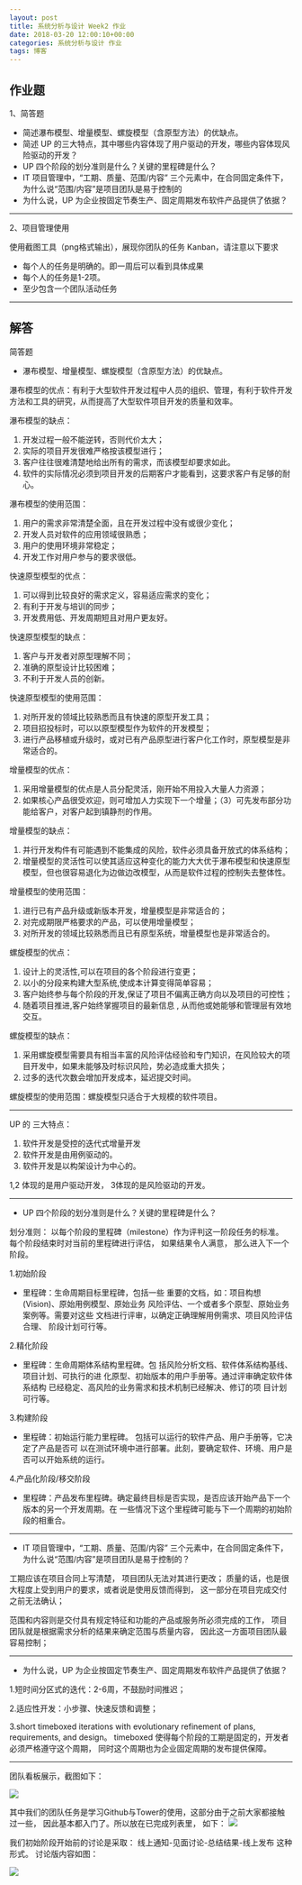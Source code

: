 ```yaml
---
layout: post
title: 系统分析与设计 Week2 作业
date: 2018-03-20 12:00:10+00:00
categories: 系统分析与设计 作业
tags: 博客
---
```

## 作业题

1、简答题

* 简述瀑布模型、增量模型、螺旋模型（含原型方法）的优缺点。
* 简述 UP 的三大特点，其中哪些内容体现了用户驱动的开发，哪些内容体现风险驱动的开发？
* UP 四个阶段的划分准则是什么？关键的里程碑是什么？
* IT 项目管理中，“工期、质量、范围/内容” 三个元素中，在合同固定条件下，为什么说“范围/内容”是项目团队是易于控制的
* 为什么说，UP 为企业按固定节奏生产、固定周期发布软件产品提供了依据？

-----------------
2、项目管理使用

使用截图工具（png格式输出），展现你团队的任务 Kanban，请注意以下要求

* 每个人的任务是明确的。即一周后可以看到具体成果
* 每个人的任务是1-2项。
* 至少包含一个团队活动任务

-------------------

## 解答

简答题

* 瀑布模型、增量模型、螺旋模型（含原型方法）的优缺点。

瀑布模型的优点：有利于大型软件开发过程中人员的组织、管理，有利于软件开发方法和工具的研究，从而提高了大型软件项目开发的质量和效率。

瀑布模型的缺点：

1. 开发过程一般不能逆转，否则代价太大；
2. 实际的项目开发很难严格按该模型进行；
3. 客户往往很难清楚地给出所有的需求，而该模型却要求如此。
4. 软件的实际情况必须到项目开发的后期客户才能看到，这要求客户有足够的耐心。 

瀑布模型的使用范围：

1. 用户的需求非常清楚全面，且在开发过程中没有或很少变化；
2. 开发人员对软件的应用领域很熟悉；
3. 用户的使用环境非常稳定；
4. 开发工作对用户参与的要求很低。

快速原型模型的优点：
1. 可以得到比较良好的需求定义，容易适应需求的变化；
2. 有利于开发与培训的同步；
3. 开发费用低、开发周期短且对用户更友好。

快速原型模型的缺点：

1. 客户与开发者对原型理解不同；
2. 准确的原型设计比较困难；
3. 不利于开发人员的创新。


快速原型模型的使用范围：

1. 对所开发的领域比较熟悉而且有快速的原型开发工具；
2. 项目招投标时，可以以原型模型作为软件的开发模型；
3. 进行产品移植或升级时，或对已有产品原型进行客户化工作时，原型模型是非常适合的。

增量模型的优点：

1. 采用增量模型的优点是人员分配灵活，刚开始不用投入大量人力资源；
2. 如果核心产品很受欢迎，则可增加人力实现下一个增量；（3）可先发布部分功能给客户，对客户起到镇静剂的作用。

增量模型的缺点：

1. 并行开发构件有可能遇到不能集成的风险，软件必须具备开放式的体系结构；
2. 增量模型的灵活性可以使其适应这种变化的能力大大优于瀑布模型和快速原型模型，但也很容易退化为边做边改模型，从而是软件过程的控制失去整体性。


增量模型的使用范围：

1. 进行已有产品升级或新版本开发，增量模型是非常适合的；
2. 对完成期限严格要求的产品，可以使用增量模型；
3. 对所开发的领域比较熟悉而且已有原型系统，增量模型也是非常适合的。


螺旋模型的优点：
1. 设计上的灵活性,可以在项目的各个阶段进行变更；
2. 以小的分段来构建大型系统,使成本计算变得简单容易；
3. 客户始终参与每个阶段的开发,保证了项目不偏离正确方向以及项目的可控性；
4.  随着项目推进,客户始终掌握项目的最新信息 , 从而他或她能够和管理层有效地交互。

 
螺旋模型的缺点：

1. 采用螺旋模型需要具有相当丰富的风险评估经验和专门知识，在风险较大的项目开发中，如果未能够及时标识风险，势必造成重大损失；
2. 过多的迭代次数会增加开发成本，延迟提交时间。

螺旋模型的使用范围：螺旋模型只适合于大规模的软件项目。

-----------------

UP 的 三大特点：

1. 软件开发是受控的迭代式增量开发
2. 软件开发是由用例驱动的。
3. 软件开发是以构架设计为中心的。

1,2 体现的是用户驱动开发， 3体现的是风险驱动的开发。

----------------

* UP 四个阶段的划分准则是什么？关键的里程碑是什么？

划分准则： 以每个阶段的里程碑（milestone）作为评判这一阶段任务的标准。 每个阶段结束时对当前的里程碑进行评估， 如果结果令人满意， 那么进入下一个阶段。

1.初始阶段

 
* 里程碑：生命周期目标里程碑，包括一些 重要的文档，如：项目构想 (Vision)、原始用例模型、原始业务 风险评估、一个或者多个原型、原始业务案例等。需要对这些 文档进行评审，以确定正确理解用例需求、项目风险评估合理、 阶段计划可行等。 

2.精化阶段
 
* 里程碑：生命周期体系结构里程碑。包 括风险分析文档、软件体系结构基线、项目计划、可执行的进 化原型、初始版本的用户手册等。通过评审确定软件体系结构 已经稳定、高风险的业务需求和技术机制已经解决、修订的项 目计划可行等。 

3.构建阶段 

* 里程碑：初始运行能力里程碑。 包括可以运行的软件产品、用户手册等，它决定了产品是否可 以在测试环境中进行部署。此刻，要确定软件、环境、用户是 否可以开始系统的运行。 


4.产品化阶段/移交阶段 

* 里程碑：产品发布里程碑。确定最终目标是否实现，是否应该开始产品下一个版本的另一个开发周期。在 一些情况下这个里程碑可能与下一个周期的初始阶段的相重合。

----------------

* IT 项目管理中，“工期、质量、范围/内容” 三个元素中，在合同固定条件下，为什么说“范围/内容”是项目团队是易于控制的？

工期应该在项目合同上写清楚， 项目团队无法对其进行更改； 质量的话，也是很大程度上受到用户的要求，或者说是使用反馈而得到， 这一部分在项目完成交付之前无法确认；

 范围和内容则是交付具有规定特征和功能的产品或服务所必须完成的工作， 项目团队就是根据需求分析的结果来确定范围与质量内容， 因此这一方面项目团队最容易控制；

--------------------

* 为什么说，UP 为企业按固定节奏生产、固定周期发布软件产品提供了依据？

1.短时间分区式的迭代：2-6周，不鼓励时间推迟； 

2.适应性开发：小步骤、快速反馈和调整；

3.short timeboxed iterations with evolutionary refinement of plans, requirements, and design。 timeboxed 使得每个阶段的工期是固定的，开发者必须严格遵守这个周期， 同时这个周期也为企业固定周期的发布提供保障。



--------------

团队看板展示，截图如下：

![](https://i.imgur.com/z3krppz.png)

其中我们的团队任务是学习Github与Tower的使用，这部分由于之前大家都接触过一些， 因此基本都入门了。所以放在已完成列表里， 如下：
![](https://i.imgur.com/VQdMPv2.png)

我们初始阶段开始前的讨论是采取： 线上通知-见面讨论-总结结果-线上发布 这种形式。 讨论版内容如图：

![](https://i.imgur.com/U3Y45VV.png)


